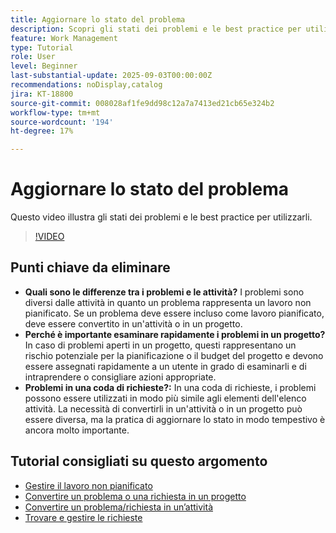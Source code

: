 ```yaml
---
title: Aggiornare lo stato del problema
description: Scopri gli stati dei problemi e le best practice per utilizzarli.
feature: Work Management
type: Tutorial
role: User
level: Beginner
last-substantial-update: 2025-09-03T00:00:00Z
recommendations: noDisplay,catalog
jira: KT-18800
source-git-commit: 008028af1fe9dd98c12a7a7413ed21cb65e324b2
workflow-type: tm+mt
source-wordcount: '194'
ht-degree: 17%

---
```


# Aggiornare lo stato del problema

Questo video illustra gli stati dei problemi e le best practice per utilizzarli.

>[!VIDEO](https://video.tv.adobe.com/v/3472962/?quality=12&learn=on&enablevpops)

## Punti chiave da eliminare

* **Quali sono le differenze tra i problemi e le attività?** I problemi sono diversi dalle attività in quanto un problema rappresenta un lavoro non pianificato. Se un problema deve essere incluso come lavoro pianificato, deve essere convertito in un&#39;attività o in un progetto.
* **Perché è importante esaminare rapidamente i problemi in un progetto?** In caso di problemi aperti in un progetto, questi rappresentano un rischio potenziale per la pianificazione o il budget del progetto e devono essere assegnati rapidamente a un utente in grado di esaminarli e di intraprendere o consigliare azioni appropriate.
* **Problemi in una coda di richieste?:** In una coda di richieste, i problemi possono essere utilizzati in modo più simile agli elementi dell&#39;elenco attività. La necessità di convertirli in un&#39;attività o in un progetto può essere diversa, ma la pratica di aggiornare lo stato in modo tempestivo è ancora molto importante.


## Tutorial consigliati su questo argomento

* [Gestire il lavoro non pianificato](/help/manage-work/issues-requests/handle-unplanned-work.md)
* [Convertire un problema o una richiesta in un progetto](/help/manage-work/issues-requests/create-a-project-from-a-request.md)
* [Convertire un problema/richiesta in un’attività](/help/manage-work/issues-requests/convert-issues-to-other-work-items.md)
* [Trovare e gestire le richieste](/help/manage-work/issues-requests/find-requests.md)
